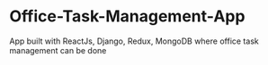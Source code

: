 # Office-Task-Management-App
App built with ReactJs, Django, Redux, MongoDB where office task management can be done
